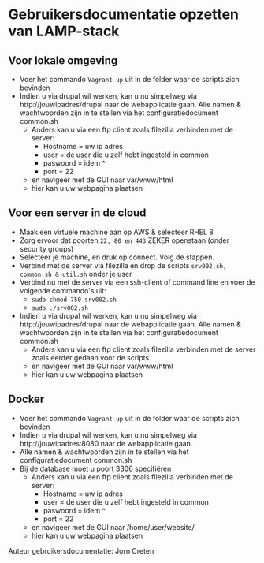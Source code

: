 # Gebruikersdocumentatie opzetten van LAMP-stack 

## Voor lokale omgeving
* Voer het commando `Vagrant up` uit in de folder waar de scripts zich bevinden
* Indien u via drupal wil werken, kan u nu simpelweg via http://jouwipadres/drupal naar de webapplicatie gaan. Alle namen & wachtwoorden zijn in te stellen via het configuratiedocument common.sh
	* Anders kan u via een ftp client zoals filezilla verbinden met de server: 
		- Hostname = uw ip adres
		- user = de user die u zelf hebt ingesteld in common
		- paswoord = idem ^
		- port = 22
	* en navigeer met de GUI naar var/www/html
	* hier kan u uw webpagina plaatsen
## Voor een server in de cloud
* Maak een virtuele machine aan op AWS & selecteer RHEL 8
* Zorg ervoor dat poorten `22, 80 en 443` ZEKER openstaan (onder security groups)
* Selecteer je machine, en druk op connect. Volg de stappen.
* Verbind met de server via filezilla en drop de scripts `srv002.sh, common.sh & util.sh` onder je user
* Verbind nu met de server via een ssh-client of command line en voer de volgende commando's uit:
	- `sudo chmod 750 srv002.sh`
	- `sudo ./srv002.sh`
* Indien u via drupal wil werken, kan u nu simpelweg via http://jouwipadres/drupal naar de webapplicatie gaan. Alle namen & wachtwoorden zijn in te stellen via het configuratiedocument common.sh
	* Anders kan u via een ftp client zoals filezilla verbinden met de server zoals eerder gedaan voor de scripts
	* en navigeer met de GUI naar var/www/html
	* hier kan u uw webpagina plaatsen
## Docker
* Voer het commando `Vagrant up` uit in de folder waar de scripts zich bevinden
* Indien u via drupal wil werken, kan u nu simpelweg via http://jouwipadres:8080 naar de webapplicatie gaan. 
* Alle namen & wachtwoorden zijn in te stellen via het configuratiedocument common.sh
* Bij de database moet u poort 3306 specifiëren
	* Anders kan u via een ftp client zoals filezilla verbinden met de server: 
		- Hostname = uw ip adres
		- user = de user die u zelf hebt ingesteld in common
		- paswoord = idem ^
		- port = 22
	* en navigeer met de GUI naar /home/user/website/
	* hier kan u uw webpagina plaatsen


Auteur gebruikersdocumentatie: Jorn Creten


